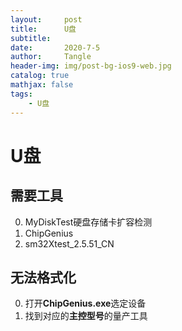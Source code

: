 ```yaml
---
layout:     post
title:      U盘
subtitle:   
date:       2020-7-5
author:     Tangle
header-img: img/post-bg-ios9-web.jpg
catalog: true
mathjax: false
tags:
    - U盘
---
```


# U盘

## 需要工具

0. MyDiskTest硬盘存储卡扩容检测
0. ChipGenius
0. sm32Xtest_2.5.51_CN

## 无法格式化

0. 打开**ChipGenius.exe**选定设备
0. 找到对应的**主控型号**的量产工具

